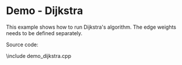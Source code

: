 # Demo - Dijkstra

This example shows how to run Dijkstra's algorithm. The edge weights needs to be defined separately.

Source code:

  \include demo_dijkstra.cpp
